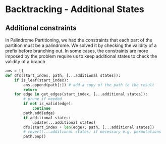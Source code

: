 # Backtracking - Additional States


## Additional constraints

In Palindrome Partitioning, we had the constraints that each part of the
partition must be a palindrome. We solved it by checking the validity of a
prefix before branching out. In some cases, the constraints are more imposed
by the problem require us to keep additional states to check the validity of
a branch


```python 
ans = []
def dfs(start_index, path, [...additional states]):
    if is_leaf(start_index):
        ans.append(path[:]) # add a copy of the path to the result
        return
    for edge in get_edges(start_index, [...additional states]):
        # prune if needed
        if not is_valid(edge):
            continue
        path.add(edge)
        if additional states:
            update(...additional states)
        dfs(start_index + len(edge), path, [...additional states])
        # revert(...additional states) if necessary e.g. permutations
        path.pop()

```


